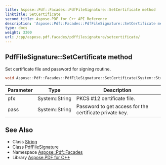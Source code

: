 ```yaml
---
title: Aspose::Pdf::Facades::PdfFileSignature::SetCertificate method
linktitle: SetCertificate
second_title: Aspose.PDF for C++ API Reference
description: 'Aspose::Pdf::Facades::PdfFileSignature::SetCertificate method. Set certificate file and password for signing routine in C++.'
type: docs
weight: 3300
url: /cpp/aspose.pdf.facades/pdffilesignature/setcertificate/
---
```

## PdfFileSignature::SetCertificate method


Set certificate file and password for signing routine.

```cpp
void Aspose::Pdf::Facades::PdfFileSignature::SetCertificate(System::String pfx, System::String pass)
```


| Parameter | Type | Description |
| --- | --- | --- |
| pfx | System::String | PKCS #12 certificate file. |
| pass | System::String | Password to get access for the certificate private key. |

## See Also

* Class [String](../../../system/string/)
* Class [PdfFileSignature](../)
* Namespace [Aspose::Pdf::Facades](../../)
* Library [Aspose.PDF for C++](../../../)
